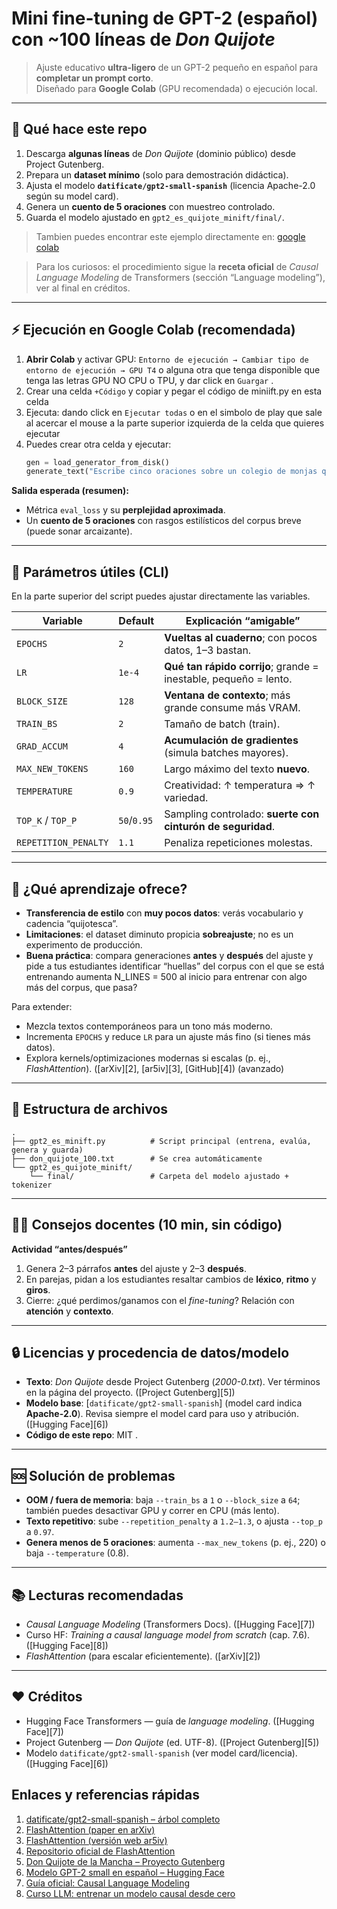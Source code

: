 
# Mini fine-tuning de GPT-2 (español) con ~100 líneas de *Don Quijote*

> Ajuste educativo **ultra-ligero** de un GPT-2 pequeño en español para **completar un prompt corto**.  
> Diseñado para **Google Colab** (GPU recomendada) o ejecución local.

---

## 🧭 Qué hace este repo

1. Descarga **algunas líneas** de *Don Quijote* (dominio público) desde Project Gutenberg. 
2. Prepara un **dataset mínimo** (solo para demostración didáctica).  
3. Ajusta el modelo **`datificate/gpt2-small-spanish`** (licencia Apache-2.0 según su model card). 
4. Genera un **cuento de 5 oraciones** con muestreo controlado.  
5. Guarda el modelo ajustado en `gpt2_es_quijote_minift/final/`.

> Tambien puedes encontrar este ejemplo directamente en: [google colab](https://colab.research.google.com/drive/1uSRsAuAs2PqXKouHunf8URDaG1rNv-Ut?usp=sharing)

> Para los curiosos: el procedimiento sigue la **receta oficial** de *Causal Language Modeling* de Transformers (sección “Language modeling”), ver al final en créditos.

---

## ⚡️ Ejecución en Google Colab (recomendada)

1. **Abrir Colab** y activar GPU: `Entorno de ejecución → Cambiar tipo de entorno de ejecución → GPU T4` o alguna otra que tenga disponible que tenga las letras GPU NO CPU o TPU, y dar click en `Guargar` .
2. Crear una celda `+Código` y copiar y pegar el código de miniift.py en esta celda
3. Ejecuta: dando click en `Ejecutar todas` o en el simbolo de play que sale al acercar el mouse a la parte superior izquierda de la celda que quieres ejecutar
4. Puedes crear otra celda y ejecutar:
    ```python
    gen = load_generator_from_disk()
    generate_text("Escribe cinco oraciones sobre un colegio de monjas quijotescas.", generator=gen)#acá el prompt entre ""
    ```

**Salida esperada (resumen):**

* Métrica `eval_loss` y su **perplejidad aproximada**.
* Un **cuento de 5 oraciones** con rasgos estilísticos del corpus breve (puede sonar arcaizante).

---


## 🔧 Parámetros útiles (CLI)
En la parte superior del script puedes ajustar directamente las variables.

| Variable             | Default     | Explicación “amigable”                                           |
| -------------------- | ----------- | ---------------------------------------------------------------- |
| `EPOCHS`             | `2`         | **Vueltas al cuaderno**; con pocos datos, 1–3 bastan.            |
| `LR`                 | `1e-4`      | **Qué tan rápido corrijo**; grande = inestable, pequeño = lento. |
| `BLOCK_SIZE`         | `128`       | **Ventana de contexto**; más grande consume más VRAM.            |
| `TRAIN_BS`           | `2`         | Tamaño de batch (train).                                         |
| `GRAD_ACCUM`         | `4`         | **Acumulación de gradientes** (simula batches mayores).          |
| `MAX_NEW_TOKENS`     | `160`       | Largo máximo del texto **nuevo**.                                |
| `TEMPERATURE`        | `0.9`       | Creatividad: ↑ temperatura ⇒ ↑ variedad.                         |
| `TOP_K` / `TOP_P`    | `50`/`0.95` | Sampling controlado: **suerte con cinturón de seguridad**.       |
| `REPETITION_PENALTY` | `1.1`       | Penaliza repeticiones molestas.                                  |

---

## 🧪 ¿Qué aprendizaje ofrece?

* **Transferencia de estilo** con **muy pocos datos**: verás vocabulario y cadencia “quijotesca”.
* **Limitaciones**: el dataset diminuto propicia **sobreajuste**; no es un experimento de producción.
* **Buena práctica**: compara generaciones **antes** y **después** del ajuste y pide a tus estudiantes identificar “huellas” del corpus con el que se está entrenando aumenta N_LINES = 500  al inicio para entrenar con algo más del corpus, que pasa?

Para extender:

* Mezcla textos contemporáneos para un tono más moderno.
* Incrementa `EPOCHS` y reduce `LR` para un ajuste más fino (si tienes más datos).
* Explora kernels/optimizaciones modernas si escalas (p. ej., *FlashAttention*). ([arXiv][2], [ar5iv][3], [GitHub][4]) (avanzado)

---

## 🧰 Estructura de archivos

```
.
├── gpt2_es_minift.py          # Script principal (entrena, evalúa, genera y guarda)
├── don_quijote_100.txt        # Se crea automáticamente
└── gpt2_es_quijote_minift/
    └── final/                 # Carpeta del modelo ajustado + tokenizer
```

---

## 🧑‍🏫 Consejos docentes (10 min, sin código)

**Actividad “antes/después”**

1. Genera 2–3 párrafos **antes** del ajuste y 2–3 **después**.
2. En parejas, pidan a los estudiantes resaltar cambios de **léxico**, **ritmo** y **giros**.
3. Cierre: ¿qué perdimos/ganamos con el *fine-tuning*? Relación con **atención** y **contexto**.

---

## 🔒 Licencias y procedencia de datos/modelo

* **Texto**: *Don Quijote* desde Project Gutenberg (*2000-0.txt*). Ver términos en la página del proyecto. ([Project Gutenberg][5])
* **Modelo base**: \[`datificate/gpt2-small-spanish`] (model card indica **Apache-2.0**). Revisa siempre el model card para uso y atribución. ([Hugging Face][6])
* **Código de este repo**: MIT .

---

## 🆘 Solución de problemas

* **OOM / fuera de memoria**: baja `--train_bs` a `1` o `--block_size` a `64`; también puedes desactivar GPU y correr en CPU (más lento).
* **Texto repetitivo**: sube `--repetition_penalty` a `1.2–1.3`, o ajusta `--top_p` a `0.97`.
* **Genera menos de 5 oraciones**: aumenta `--max_new_tokens` (p. ej., 220) o baja `--temperature` (0.8).

---

## 📚 Lecturas recomendadas

* *Causal Language Modeling* (Transformers Docs). ([Hugging Face][7])
* Curso HF: *Training a causal language model from scratch* (cap. 7.6). ([Hugging Face][8])
* *FlashAttention* (para escalar eficientemente). ([arXiv][2])



---

## ❤️ Créditos

* Hugging Face Transformers — guía de *language modeling*. ([Hugging Face][7])
* Project Gutenberg — *Don Quijote* (ed. UTF-8). ([Project Gutenberg][5])
* Modelo `datificate/gpt2-small-spanish` (ver model card/licencia). ([Hugging Face][6])


## Enlaces y referencias rápidas

1. [datificate/gpt2-small-spanish – árbol completo](https://huggingface.co/datificate/gpt2-small-spanish/tree/main) 
2. [FlashAttention (paper en arXiv)](https://arxiv.org/abs/2205.14135) 
3. [FlashAttention (versión web ar5iv)](https://ar5iv.labs.arxiv.org/html/2205.14135)
4. [Repositorio oficial de FlashAttention](https://github.com/Dao-AILab/flash-attention)
5. [Don Quijote de la Mancha – Proyecto Gutenberg](https://www.gutenberg.org/files/2000/2000-0.txt)
6. [Modelo GPT-2 small en español – Hugging Face](https://huggingface.co/datificate/gpt2-small-spanish)
7. [Guía oficial: Causal Language Modeling](https://huggingface.co/docs/transformers/en/tasks/language_modeling)
8. [Curso LLM: entrenar un modelo causal desde cero](https://huggingface.co/learn/llm-course/en/chapter7/6) 
